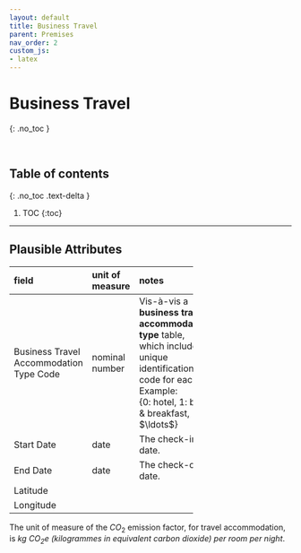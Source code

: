```yaml
---
layout: default
title: Business Travel
parent: Premises
nav_order: 2
custom_js:
- latex
---
```


# Business Travel
{: .no_toc }

<br>

## Table of contents
{: .no_toc .text-delta }

1. TOC
   {:toc}

---


## Plausible Attributes

<table style="width: 65%;">
    <colgroup>
        <col span="1" style="width: 8.0%;">
        <col span="1" style="width: 8.0%;">
        <col span="1" style="width: 41.0%;">
    </colgroup>
    <thead><tr style="text-align: left">
        <th>field</th><th>unit of<br>measure</th><th>notes</th></tr>
    </thead>
    <tr><td>Business Travel Accommodation Type Code</td>
        <td>nominal number</td><td>Vis-à-vis a <b>business travel accommodation type</b> table, which includes a unique identification code for each. Example:<br>{0: hotel, 1: bed & breakfast, $\ldots$}</td></tr>
    <tr><td>Start Date</td>
        <td>date</td><td>The check-in date.</td></tr>
    <tr><td>End Date</td>
        <td>date</td><td>The check-out date.</td></tr>
    <tr><td>Latitude</td>
        <td></td><td></td></tr>
    <tr><td>Longitude</td>
        <td></td><td></td></tr>
</table>


The unit of measure of the $CO_{2}$ emission factor, for travel accommodation, is  <i>kg $CO_{2}$e (kilogrammes in equivalent carbon dioxide) per room per night</i>.

